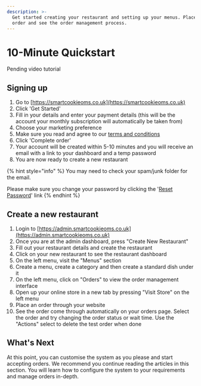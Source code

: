 ```yaml
---
description: >-
  Get started creating your restaurant and setting up your menus. Place a test
  order and see the order management process.
---
```


# 10-Minute Quickstart

Pending video tutorial

## Signing up

1. Go to [https://smartcookieoms.co.uk](https://smartcookieoms.co.uk)
2. Click 'Get Started'
3. Fill in your details and enter your payment details \(this will be the account your monthly subscription will automatically be taken from\)
4. Choose your marketing preference
5. Make sure you read and agree to our [terms and conditions](https://smartcookieoms.co.uk/terms-and-conditions)
6. Click 'Complete order'
7. Your account will be created within 5-10 minutes and you will receive an email with a link to your dashboard and a temp password
8. You are now ready to create a new restaurant

{% hint style="info" %}
You may need to check your spam/junk folder for the email. 

Please make sure you change your password by clicking the '[Reset Password](https://admin.smartcookieoms.co.uk/reset-password)' link
{% endhint %}





## Create a new restaurant

1. Login to [https://admin.smartcookieoms.co.uk](https://admin.smartcookieoms.co.uk)
2. Once you are at the admin dashboard, press "Create New Restaurant"
3. Fill out your restaurant details and create the restaurant
4. Click on your new restaurant to see the restaurant dashboard
5. On the left menu, visit the "Menus" section
6. Create a menu, create a category and then create a standard dish under it
7. On the left menu, click on "Orders" to view the order management interface
8. Open up your online store in a new tab by pressing "Visit Store" on the left menu
9. Place an order through your website
10. See the order come through automatically on your orders page. Select the order and try changing the order status or wait time. Use the "Actions" select to delete the test order when done

## What's Next

At this point, you can customise the system as you please and start accepting orders. We recommend you continue reading the articles in this section. You will learn how to configure the system to your requirements and manage orders in-depth.

